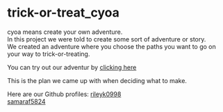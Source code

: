 # trick-or-treat_cyoa  
cyoa means create your own adventure.  
In this project we were told to create some sort of adventure or story.  
We created an adventure where you choose the paths you want to go on your way to trick-or-treating.  
  
You can try out our adventur by [clicking here](start.md)  
  
This is the plan we came up with when deciding what to make.  
  
Here are our Github profiles:
[rileyk0998]()  
[samaraf5824]()  
